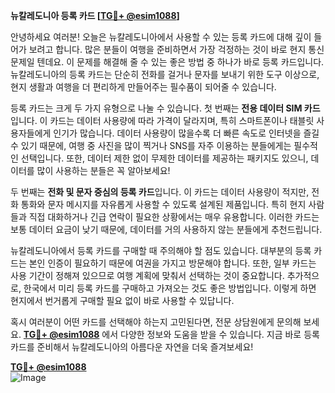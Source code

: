 **뉴칼레도니아 등록 카드 [[TG💪+ @esim1088](https://t.me/s/esim1088)]**

안녕하세요 여러분! 오늘은 뉴칼레도니아에서 사용할 수 있는 등록 카드에 대해 깊이 들어가 보려고 합니다. 많은 분들이 여행을 준비하면서 가장 걱정하는 것이 바로 현지 통신 문제일 텐데요. 이 문제를 해결해 줄 수 있는 좋은 방법 중 하나가 바로 등록 카드입니다. 뉴칼레도니아의 등록 카드는 단순히 전화를 걸거나 문자를 보내기 위한 도구 이상으로, 현지 생활과 여행을 더 편리하게 만들어주는 필수품이 되어줄 수 있습니다.

등록 카드는 크게 두 가지 유형으로 나눌 수 있습니다. 첫 번째는 **전용 데이터 SIM 카드**입니다. 이 카드는 데이터 사용량에 따라 가격이 달라지며, 특히 스마트폰이나 태블릿 사용자들에게 인기가 많습니다. 데이터 사용량이 많을수록 더 빠른 속도로 인터넷을 즐길 수 있기 때문에, 여행 중 사진을 많이 찍거나 SNS를 자주 이용하는 분들에게는 필수적인 선택입니다. 또한, 데이터 제한 없이 무제한 데이터를 제공하는 패키지도 있으니, 데이터를 많이 사용하는 분들은 꼭 알아보세요!

두 번째는 **전화 및 문자 중심의 등록 카드**입니다. 이 카드는 데이터 사용량이 적지만, 전화 통화와 문자 메시지를 자유롭게 사용할 수 있도록 설계된 제품입니다. 특히 현지 사람들과 직접 대화하거나 긴급 연락이 필요한 상황에서는 매우 유용합니다. 이러한 카드는 보통 데이터 요금이 낮기 때문에, 데이터를 거의 사용하지 않는 분들에게 추천드립니다.

뉴칼레도니아에서 등록 카드를 구매할 때 주의해야 할 점도 있습니다. 대부분의 등록 카드는 본인 인증이 필요하기 때문에 여권을 가지고 방문해야 합니다. 또한, 일부 카드는 사용 기간이 정해져 있으므로 여행 계획에 맞춰서 선택하는 것이 중요합니다. 추가적으로, 한국에서 미리 등록 카드를 구매하고 가져오는 것도 좋은 방법입니다. 이렇게 하면 현지에서 번거롭게 구매할 필요 없이 바로 사용할 수 있답니다.

혹시 여러분이 어떤 카드를 선택해야 하는지 고민된다면, 전문 상담원에게 문의해 보세요. **[TG💪+ @esim1088](https://t.me/s/esim1088)** 에서 다양한 정보와 도움을 받을 수 있습니다. 지금 바로 등록 카드를 준비해서 뉴칼레도니아의 아름다운 자연을 더욱 즐겨보세요!

**[TG💪+ @esim1088](https://t.me/s/esim1088)**  
![Image](https://i.postimg.cc/Y0z9fWf4/image.png)